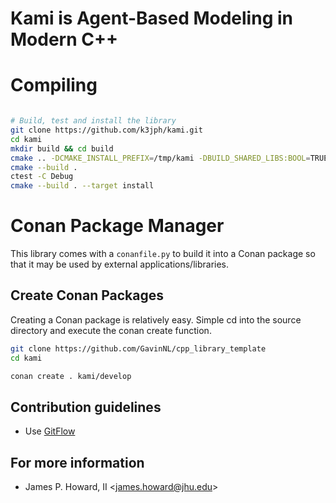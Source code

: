# Kami is Agent-Based Modeling in Modern C++

# Compiling

```Bash

# Build, test and install the library
git clone https://github.com/k3jph/kami.git
cd kami
mkdir build && cd build
cmake .. -DCMAKE_INSTALL_PREFIX=/tmp/kami -DBUILD_SHARED_LIBS:BOOL=TRUE
cmake --build .
ctest -C Debug
cmake --build . --target install
```

# Conan Package Manager

This library comes with a `conanfile.py` to build it into a Conan package so that
it may be used by external applications/libraries.

## Create Conan Packages

Creating a Conan package is relatively easy. Simple cd into the source directory
and execute the conan create function.

```bash
git clone https://github.com/GavinNL/cpp_library_template
cd kami

conan create . kami/develop
```

## Contribution guidelines

* Use [GitFlow](http://nvie.com/posts/a-successful-git-branching-model/)

## For more information

* James P. Howard, II <<james.howard@jhu.edu>>